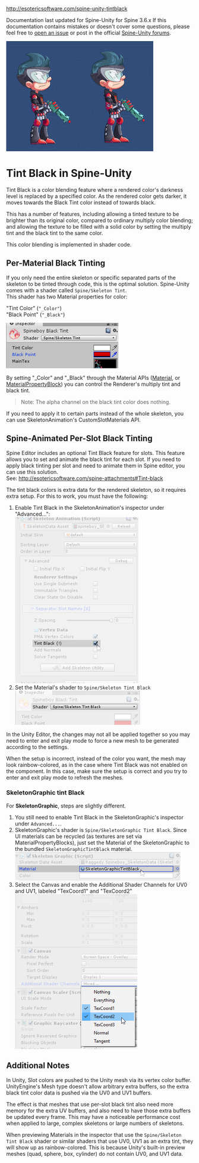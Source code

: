 http://esotericsoftware.com/spine-unity-tintblack

Documentation last updated for Spine-Unity for Spine 3.6.x
If this documentation contains mistakes or doesn't cover some questions, please feel free to [open an issue](https://github.com/pharan/spine-unity-docs/issues) or post in the official [Spine-Unity forums](http://esotericsoftware.com/forum/viewforum.php?f=3).

![](/img/spine-runtimes-guide/spine-unity/tint-black-demo.gif)  

# Tint Black in Spine-Unity
Tint Black is a color blending feature where a rendered color's darkness level is replaced by a specified color. As the rendered color gets darker, it moves towards the Black Tint color instead of towards black.

This has a number of features, including allowing a tinted texture to be brighter than its original color, compared to ordinary multiply color blending; and allowing the texture to be filled with a solid color by setting the multiply tint and the black tint to the same color.

This color blending is implemented in shader code.

## Per-Material Black Tinting
If you only need the entire skeleton or specific separated parts of the skeleton to be tinted through code, this is the optimal solution.
Spine-Unity comes with a shader called `Spine/Skeleton Tint`.  
This shader has two Material properties for color:

"Tint Color" (`"_Color"`)  
"Black Point" (`"_Black"`)  

![](/img/spine-runtimes-guide/spine-unity/skeleton-tint-shader-color-properties.png)  

By setting "_Color" and "_Black" through the Material APIs ([Material](https://docs.unity3d.com/ScriptReference/Material.html), or [MaterialPropertyBlock](https://docs.unity3d.com/ScriptReference/MaterialPropertyBlock.html)) you can control the Renderer's multiply tint and black tint.

> Note: The alpha channel on the black tint color does nothing.

If you need to apply it to certain parts instead of the whole skeleton, you can use SkeletonAnimation's CustomSlotMaterials API.  

## Spine-Animated Per-Slot Black Tinting
Spine Editor includes an optional Tint Black feature for slots. This feature allows you to set and animate the black tint for each slot. If you need to apply black tinting per slot and need to animate them in Spine editor, you can use this solution.  
See: http://esotericsoftware.com/spine-attachments#Tint-black

The tint black colors is extra data for the rendered skeleton, so it requires extra setup.
For this to work, you must have the following:  
1.  Enable Tint Black in the SkeletonAnimation's inspector under "Advanced...":  
![](/img/spine-runtimes-guide/spine-unity/skeletonanimation-inspector-tintblack.png)
2.  Set the Material's shader to `Spine/Skeleton Tint Black`  
![](/img/spine-runtimes-guide/spine-unity/skeleton-tint-black-material-shader.png)

In the Unity Editor, the changes may not all be applied together so you may need to enter and exit play mode to force a new mesh to be generated according to the settings.

When the setup is incorrect, instead of the color you want, the mesh may look rainbow-colored, as in the case where Tint Black was not enabled on the component. In this case, make sure the setup is correct and you try to enter and exit play mode to refresh the meshes.

### SkeletonGraphic tint Black
For **SkeletonGraphic**, steps are slightly different.  
1. You still need to enable Tint Black in the SkeletonGraphic's inspector under `Advanced...`.
2. SkeletonGraphic's shader is `Spine/SkeletonGraphic Tint Black`. Since UI materials can be recycled (as textures are set via MaterialPropertyBlocks), just set the Material of the SkeletonGraphic to the bundled `SkeletonGraphicTintBlack` material.  
![](/img/spine-runtimes-guide/spine-unity/skeletongraphictintblack-material.png)
3. Select the Canvas and enable the Additional Shader Channels for UV0 and UV1, labeled "TexCoord1" and "TexCoord2"  
![](/img/spine-runtimes-guide/spine-unity/unity-canvas-texcoord1-texcoord2.png)

## Additional Notes
In Unity, Slot colors are pushed to the Unity mesh via its vertex color buffer. UnityEngine's Mesh type doesn't allow arbitrary extra buffers, so the extra black tint color data is pushed via the UV0 and UV1 buffers.

The effect is that meshes that use per-slot black tint also need more memory for the extra UV buffers, and also need to have those extra buffers be updated every frame. This may have a noticeable performance cost when applied to large, complex skeletons or large numbers of skeletons.

When previewing Materials in the inspector that use the `Spine/Skeleton Tint Black` shader or similar shaders that use UV0, UV1 as an extra tint, they will show up as rainbow-colored. This is because Unity's built-in preview meshes (quad, sphere, box, cylinder) do not contain UV0, and UV1 data.